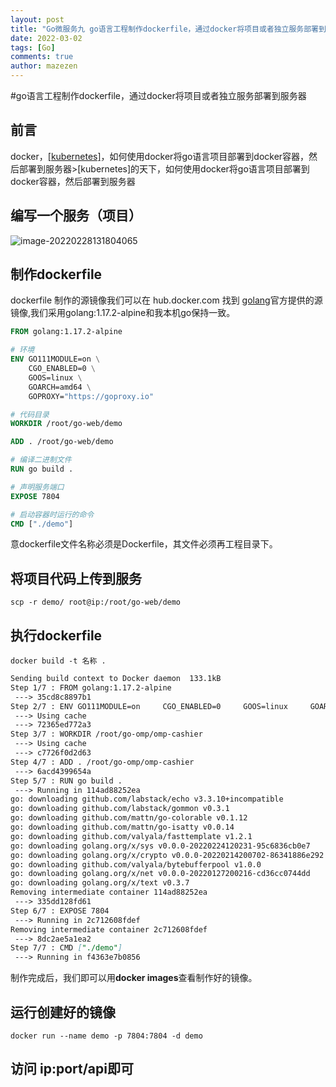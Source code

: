 ```yaml
---
layout: post
title: "Go微服务九 go语言工程制作dockerfile，通过docker将项目或者独立服务部署到服务器"
date: 2022-03-02
tags: [Go]
comments: true
author: mazezen
---
```



#go语言工程制作dockerfile，通过docker将项目或者独立服务部署到服务器

## 前言

docker，<a href="https://so.csdn.net/so/search?q=kubernetes&spm=1001.2101.3001.7020" target="_blank" rel="noopener">[kubernetes]</a>，如何使用docker将go语言项目部署到docker容器，然后部署到服务器>[kubernetes]的天下，如何使用docker将go语言项目部署到docker容器，然后部署到服务器

## 编写一个服务（项目）

![image-20220228131804065](http://images.caixiaoxin.cn//image-20220228131804065.png)

## 制作dockerfile

dockerfile 制作的源镜像我们可以在 hub.docker.com 找到 [golang](https://so.csdn.net/so/search?q=golang&spm=1001.2101.3001.7020)官方提供的源镜像,我们采用golang:1.17.2-alpine和我本机go保持一致。

```dockerfile
FROM golang:1.17.2-alpine

# 环境
ENV GO111MODULE=on \
    CGO_ENABLED=0 \
    GOOS=linux \
    GOARCH=amd64 \
    GOPROXY="https://goproxy.io"

# 代码目录
WORKDIR /root/go-web/demo

ADD . /root/go-web/demo

# 编译二进制文件
RUN go build .

# 声明服务端口
EXPOSE 7804

# 启动容器时运行的命令
CMD ["./demo"]

```

意dockerfile文件名称必须是Dockerfile，其文件必须再工程目录下。

## 将项目代码上传到服务

```shell
scp -r demo/ root@ip:/root/go-web/demo
```

## 执行dockerfile

```shell
docker build -t 名称 .
```

```markdown
Sending build context to Docker daemon  133.1kB
Step 1/7 : FROM golang:1.17.2-alpine
 ---> 35cd8c8897b1
Step 2/7 : ENV GO111MODULE=on     CGO_ENABLED=0     GOOS=linux     GOARCH=amd64     GOPROXY="https://goproxy.io"
 ---> Using cache
 ---> 72365ed772a3
Step 3/7 : WORKDIR /root/go-omp/omp-cashier
 ---> Using cache
 ---> c7726f0d2d63
Step 4/7 : ADD . /root/go-omp/omp-cashier
 ---> 6acd4399654a
Step 5/7 : RUN go build .
 ---> Running in 114ad88252ea
go: downloading github.com/labstack/echo v3.3.10+incompatible
go: downloading github.com/labstack/gommon v0.3.1
go: downloading github.com/mattn/go-colorable v0.1.12
go: downloading github.com/mattn/go-isatty v0.0.14
go: downloading github.com/valyala/fasttemplate v1.2.1
go: downloading golang.org/x/sys v0.0.0-20220224120231-95c6836cb0e7
go: downloading golang.org/x/crypto v0.0.0-20220214200702-86341886e292
go: downloading github.com/valyala/bytebufferpool v1.0.0
go: downloading golang.org/x/net v0.0.0-20220127200216-cd36cc0744dd
go: downloading golang.org/x/text v0.3.7
Removing intermediate container 114ad88252ea
 ---> 335dd128fd61
Step 6/7 : EXPOSE 7804
 ---> Running in 2c712608fdef
Removing intermediate container 2c712608fdef
 ---> 8dc2ae5a1ea2
Step 7/7 : CMD ["./demo"]
 ---> Running in f4363e7b0856
```

制作完成后，我们即可以用**docker images**查看制作好的镜像。

## 运行创建好的镜像

```shell
docker run --name demo -p 7804:7804 -d demo
```

## 访问 ip:port/api即可